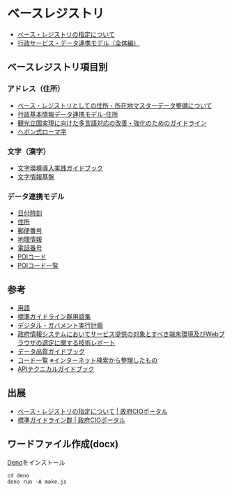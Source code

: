 # ベースレジストリ

- [ベース・レジストリの指定について](ベース・レジストリの指定について.md)
- [行政サービス・データ連携モデル（全体編）](行政サービス・データ連携モデル（全体編）.md)

## ベースレジストリ項目別

### アドレス（住所）

- [ベース・レジストリとしての住所・所在地マスターデータ整備について](ベース・レジストリとしての住所・所在地マスターデータ整備について.md)
- [行政基本情報データ連携モデル-住所](行政基本情報データ連携モデル-住所.md)
- [観光立国実現に向けた多言語対応の改善・強化のためのガイドライン](観光立国実現に向けた多言語対応の改善・強化のためのガイドライン.md)
- [ヘボン式ローマ字](ヘボン式ローマ字.csv)

### 文字（漢字）

- [文字環境導入実践ガイドブック](文字環境導入実践ガイドブック.md)
- [文字情報基盤](https://github.com/code4fukui/mojikiban)

### データ連携モデル

- [日付時刻](行政基本情報データ連携モデル-日付及び時刻.md)
- [住所](行政基本情報データ連携モデル-住所.md)
- [郵便番号](行政基本情報データ連携モデル-郵便番号.md)
- [地理情報](行政基本情報データ連携モデル-地理情報.md)
- [電話番号](行政基本情報データ連携モデル-電話番号.md)
- [POIコード](行政基本情報データ連携モデル-POIコード.md)
- [POIコード一覧](POIコード.csv)

## 参考

- [用語](用語.md)
- [標準ガイドライン群用語集](https://code4fukui.github.io/stdwords-jp/)
- [デジタル・ガバメント実行計画](デジタル・ガバメント実行計画.md)
- [政府情報システムにおいてサービス提供の対象とすべき端末環境及びWebブラウザの選定に関する技術レポート](政府情報システムにおいてサービス提供の対象とすべき端末環境及びWebブラウザの選定に関する技術レポート.md)
- [データ品質ガイドブック](データ品質ガイドブック.md)
- [コード一覧](コード一覧.csv) [※インターネット検索から整理したもの](https://cio.go.jp/codes)
- [APIテクニカルガイドブック](APIテクニカルガイドブック.md)

## 出展

- [ベース・レジストリの指定について | 政府CIOポータル](https://cio.go.jp/node/2764)
- [標準ガイドライン群 | 政府CIOポータル](https://cio.go.jp/guides)

## ワードファイル作成(docx)

[Deno](https://deno.land)をインストール
```
cd deno
deno run -A make.js
```
